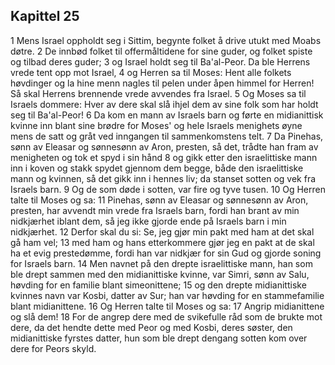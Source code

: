 ## Kapittel 25

1 Mens Israel oppholdt seg i Sittim, begynte folket å drive utukt med Moabs døtre.
2 De innbød folket til offermåltidene for sine guder, og folket spiste og tilbad deres guder;
3 og Israel holdt seg til Ba'al-Peor. Da ble Herrens vrede tent opp mot Israel,
4 og Herren sa til Moses: Hent alle folkets høvdinger og la hine menn nagles til pelen under åpen himmel for Herren! Så skal Herrens brennende vrede avvendes fra Israel.
5 Og Moses sa til Israels dommere: Hver av dere skal slå ihjel dem av sine folk som har holdt seg til Ba'al-Peor!
6 Da kom en mann av Israels barn og førte en midianittisk kvinne inn blant sine brødre for Moses' og hele Israels menighets øyne mens de satt og gråt ved inngangen til sammenkomstens telt.
7 Da Pinehas, sønn av Eleasar og sønnesønn av Aron, presten, så det, trådte han fram av menigheten og tok et spyd i sin hånd
8 og gikk etter den israelittiske mann inn i koven og stakk spydet gjennom dem begge, både den israelittiske mann og kvinnen, så det gikk inn i hennes liv; da stanset sotten og vek fra Israels barn.
9 Og de som døde i sotten, var fire og tyve tusen.
10 Og Herren talte til Moses og sa:
11 Pinehas, sønn av Eleasar og sønnesønn av Aron, presten, har avvendt min vrede fra Israels barn, fordi han brant av min nidkjærhet iblant dem, så jeg ikke gjorde ende på Israels barn i min nidkjærhet.
12 Derfor skal du si: Se, jeg gjør min pakt med ham at det skal gå ham vel;
13 med ham og hans etterkommere gjør jeg en pakt at de skal ha et evig prestedømme, fordi han var nidkjær for sin Gud og gjorde soning for Israels barn.
14 Men navnet på den drepte israelittiske mann, han som ble drept sammen med den midianittiske kvinne, var Simri, sønn av Salu, høvding for en familie blant simeonittene;
15 og den drepte midianittiske kvinnes navn var Kosbi, datter av Sur; han var høvding for en stammefamilie blant midianittene.
16 Og Herren talte til Moses og sa:
17 Angrip midianittene og slå dem!
18 For de angrep dere med de svikefulle råd som de brukte mot dere, da det hendte dette med Peor og med Kosbi, deres søster, den midianittiske fyrstes datter, hun som ble drept dengang sotten kom over dere for Peors skyld.
